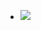 - ![](https://peach-geographical-bat-397.mypinata.cloud/ipfs/QmYKrYVKgGMcrPafhfBtFaXLfCoFewYuCQzPutBGpYPcsQ)